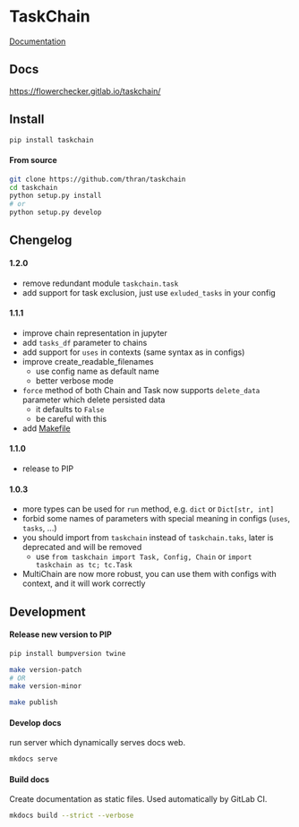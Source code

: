 # TaskChain

[Documentation](https://flowerchecker.gitlab.io/taskchain/)

## Docs
https://flowerchecker.gitlab.io/taskchain/


## Install

```bash
pip install taskchain
```

#### From source
```bash
git clone https://github.com/thran/taskchain
cd taskchain
python setup.py install
# or
python setup.py develop
```

## Chengelog

#### 1.2.0
- remove redundant module `taskchain.task`
- add support for task exclusion, just use `exluded_tasks` in your config

#### 1.1.1
- improve chain representation in jupyter
- add `tasks_df` parameter to chains
- add support for `uses` in contexts (same syntax as in configs)
- improve create_readable_filenames
  - use config name as default name
  - better verbose mode
- `force` method of both Chain and Task now supports `delete_data` parameter which delete persisted data 
  - it defaults to `False`
  - be careful with this
- add [Makefile](Makefile)

#### 1.1.0
- release to PIP

#### 1.0.3
- more types can be used for `run` method, e.g. `dict` or `Dict[str, int]`
- forbid some names of parameters with special meaning in configs (`uses`, `tasks`, ...)
- you should import from `taskchain` instead of `taskchain.taks`, later is deprecated and will be removed
  - use `from taskchain import Task, Config, Chain` or `import taskchain as tc; tc.Task`
- MultiChain are now more robust, you can use them with configs with context, and it will work correctly 

## Development

#### Release new version to PIP

```bash
pip install bumpversion twine

make version-patch
# OR
make version-minor

make publish
```

#### Develop docs
run server which dynamically serves docs web.
```bash
mkdocs serve
```

#### Build docs

Create documentation as static files. Used automatically by GitLab CI.
```bash
mkdocs build --strict --verbose
```
